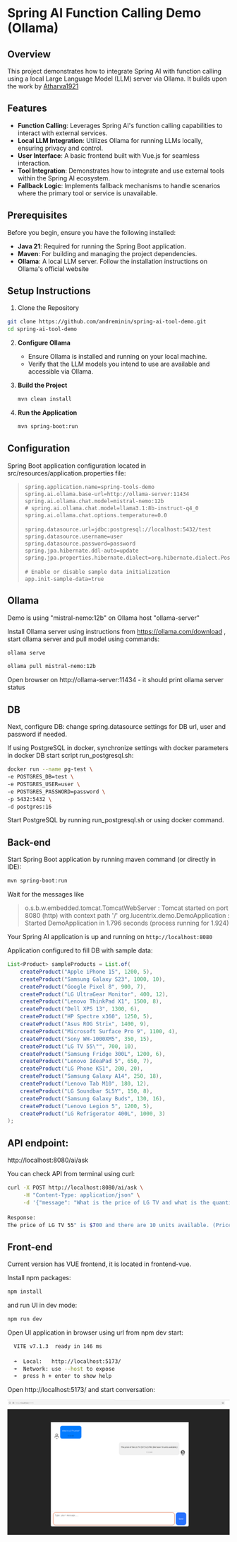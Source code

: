 # Spring AI Function Calling Demo (Ollama)



## Overview

This project demonstrates how to integrate Spring AI with function calling using a local Large Language Model (LLM) server via Ollama. It builds upon the work by [Atharva1921](https://github.com/Atharva1921/Spring-AI-Function-Calling)

## Features

- **Function Calling**: Leverages Spring AI's function calling capabilities to interact with external services.
- **Local LLM Integration**: Utilizes Ollama for running LLMs locally, ensuring privacy and control.
- **User Interface**: A basic frontend built with Vue.js for seamless interaction.
- **Tool Integration**: Demonstrates how to integrate and use external tools within the Spring AI ecosystem.
- **Fallback Logic**: Implements fallback mechanisms to handle scenarios where the primary tool or service is unavailable.

## Prerequisites

Before you begin, ensure you have the following installed:

- **Java 21**: Required for running the Spring Boot application.
- **Maven**: For building and managing the project dependencies.
- **Ollama**: A local LLM server. Follow the installation instructions on Ollama's official website

## **Setup Instructions**

1. Clone the Repository

```bash
git clone https://github.com/andreminin/spring-ai-tool-demo.git
cd spring-ai-tool-demo
```

2. **Configure Ollama**
   - Ensure Ollama is installed and running on your local machine.
   - Verify that the LLM models you intend to use are available and accessible via Ollama.

3. **Build the Project** 

   ```bash
   mvn clean install
   ```

4. **Run the Application** 

   ```bash
   mvn spring-boot:run
   ```

## **Configuration**

Spring Boot application configuration located in src/resources/application.properties file:

> ```
> spring.application.name=spring-tools-demo
> spring.ai.ollama.base-url=http://ollama-server:11434
> spring.ai.ollama.chat.model=mistral-nemo:12b
> # spring.ai.ollama.chat.model=llama3.1:8b-instruct-q4_0
> spring.ai.ollama.chat.options.temperature=0.0
> 
> spring.datasource.url=jdbc:postgresql://localhost:5432/test
> spring.datasource.username=user
> spring.datasource.password=password
> spring.jpa.hibernate.ddl-auto=update
> spring.jpa.properties.hibernate.dialect=org.hibernate.dialect.PostgreSQLDialect
> 
> # Enable or disable sample data initialization
> app.init-sample-data=true
> ```

## **Ollama**

Demo is using "mistral-nemo:12b" on Ollama host "ollama-server"

Install Ollama server using instructions from https://ollama.com/download , start ollama server and pull model using commands:

```bash
ollama serve
```

```bash
ollama pull mistral-nemo:12b
```

Open browser on http://ollama-server:11434 - it should print ollama server status

## **DB**

Next, configure DB: change spring.datasource settings for DB url, user and password if needed.

If using PostgreSQL in docker, synchronize settings with docker parameters in docker DB start script run_postgresql.sh:

``` bash
docker run --name pg-test \
-e POSTGRES_DB=test \
-e POSTGRES_USER=user \
-e POSTGRES_PASSWORD=password \
-p 5432:5432 \
-d postgres:16
```

Start PostgreSQL by running run_postgresql.sh or using docker command.

## **Back-end**

Start Spring Boot application by running maven command (or directly in IDE):

```bash
mvn spring-boot:run
```

Wait for the messages like

>  o.s.b.w.embedded.tomcat.TomcatWebServer  : Tomcat started on port 8080 (http) with context path '/'
>  org.lucentrix.demo.DemoApplication       : Started DemoApplication in 1.796 seconds (process running for 1.924)

Your Spring AI application is up and running on `http://localhost:8080`

Application configured to fill DB with sample data:

```java
List<Product> sampleProducts = List.of(
    createProduct("Apple iPhone 15", 1200, 5),
    createProduct("Samsung Galaxy S23", 1000, 10),
    createProduct("Google Pixel 8", 900, 7),
    createProduct("LG UltraGear Monitor", 400, 12),
    createProduct("Lenovo ThinkPad X1", 1500, 8),
    createProduct("Dell XPS 13", 1300, 6),
    createProduct("HP Spectre x360", 1250, 5),
    createProduct("Asus ROG Strix", 1400, 9),
    createProduct("Microsoft Surface Pro 9", 1100, 4),
    createProduct("Sony WH-1000XM5", 350, 15),
    createProduct("LG TV 55\"", 700, 10),
    createProduct("Samsung Fridge 300L", 1200, 6),
    createProduct("Lenovo IdeaPad 5", 650, 7),
    createProduct("LG Phone K51", 200, 20),
    createProduct("Samsung Galaxy A14", 250, 18),
    createProduct("Lenovo Tab M10", 180, 12),
    createProduct("LG Soundbar SL5Y", 150, 8),
    createProduct("Samsung Galaxy Buds", 130, 16),
    createProduct("Lenovo Legion 5", 1200, 5),
    createProduct("LG Refrigerator 400L", 1000, 3)
);
```



## **API endpoint**:

http://localhost:8080/ai/ask

 You can check API from terminal using curl:

```bash
curl -X POST http://localhost:8080/ai/ask \
     -H "Content-Type: application/json" \
     -d '{"message": "What is the price of LG TV and what is the quantity available?"}'

Response:
The price of LG TV 55" is $700 and there are 10 units available. (Price may vary based on region and promotions)

```

## **Front-end**

Current version has VUE frontend, it is located in frontend-vue.

Install npm packages:

```bash
npm install
```

and run UI in dev mode:

```bash
npm run dev
```

Open UI application in browser using url from npm dev start:

```bash
  VITE v7.1.3  ready in 146 ms

  ➜  Local:   http://localhost:5173/
  ➜  Network: use --host to expose
  ➜  press h + enter to show help

```

Open http://localhost:5173/ and start conversation:

![image-20250826113338926](doc/ui-vue-chat.png)